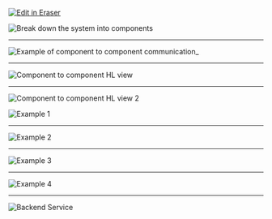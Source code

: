 <p><a target="_blank" href="https://app.eraser.io/workspace/4V79kdh82LGqWONFLrwu" id="edit-in-eraser-github-link"><img alt="Edit in Eraser" src="https://firebasestorage.googleapis.com/v0/b/second-petal-295822.appspot.com/o/images%2Fgithub%2FOpen%20in%20Eraser.svg?alt=media&amp;token=968381c8-a7e7-472a-8ed6-4a6626da5501"></a></p>

![Break down the system into components](undefined "Break down the system into components")



---

![Example of component to component communication_](undefined "Example of component to component communication_")



---

![Component to component HL view](undefined "Component to component HL view")



---

![Component to component HL view 2](undefined "Component to component HL view 2")



![Example 1](undefined "Example 1")



---

![Example 2](undefined "Example 2")



---

![Example 3](undefined "Example 3")



---

![Example 4](undefined "Example 4")

---

![Backend Service](undefined "Backend Service")






<!--- Eraser file: https://app.eraser.io/workspace/4V79kdh82LGqWONFLrwu --->
